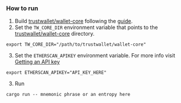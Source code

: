 ### How to run

1. Build [trustwallet/wallet-core](https://github.com/trustwallet/wallet-core) following
   the [guide](https://developer.trustwallet.com/wallet-core/developing-the-library/building).
2. Set the `TW_CORE_DIR` environment variable that points
   to the [trustwallet/wallet-core](https://github.com/trustwallet/wallet-core) directory.

```shell
export TW_CORE_DIR="/path/to/trustwallet/wallet-core"
```

3. Set the `ETHERSCAN_APIKEY` environment variable. For more info
   visit [Getting an API key](https://docs.etherscan.io/getting-started/viewing-api-usage-statistics)

```shell
export ETHERSCAN_APIKEY="API_KEY_HERE"
```

3. Run

```shell
cargo run -- mnemonic phrase or an entropy here
```
